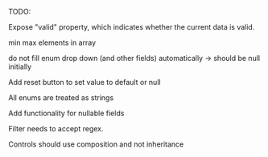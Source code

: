 TODO:

Expose "valid" property, which indicates whether the current data is valid.

min max elements in array

do not fill enum drop down (and other fields) automatically -> should be null initially

Add reset button to set value to default or null



All enums are treated as strings

Add functionality for nullable fields

Filter needs to accept regex.

Controls should use composition and not inheritance